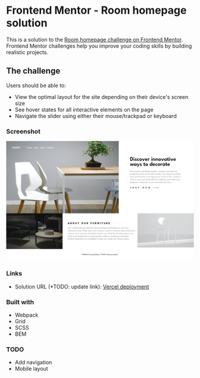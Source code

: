 # Frontend Mentor - Room homepage solution

This is a solution to the [Room homepage challenge on Frontend Mentor](https://www.frontendmentor.io/challenges/room-homepage-BtdBY_ENq). Frontend Mentor challenges help you improve your coding skills by building realistic projects. 

## The challenge

Users should be able to:

- View the optimal layout for the site depending on their device's screen size
- See hover states for all interactive elements on the page
- Navigate the slider using either their mouse/trackpad or keyboard

### Screenshot

![](./preview/screenshot.png)

### Links

- Solution URL (*TODO: update link): [Vercel deployment](https://room-homepage-git-main-chnmks-projects.vercel.app/)

### Built with

- Webpack
- Grid
- SCSS
- BEM

### TODO

* Add navigation
* Mobile layout